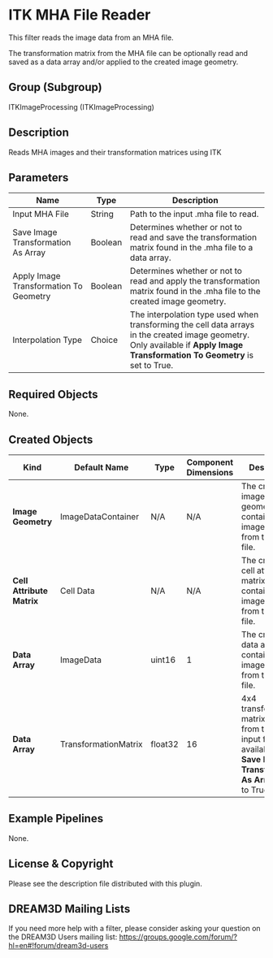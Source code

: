 # ITK MHA File Reader

This filter reads the image data from an MHA file.

The transformation matrix from the MHA file can be optionally read and saved as a data array and/or applied to the created image geometry.

## Group (Subgroup) ##

ITKImageProcessing (ITKImageProcessing)

## Description ##

Reads MHA images and their transformation matrices using ITK

## Parameters ##

| Name             | Type | Description |
|------------------|------|-------------|
| Input MHA File | String | Path to the input .mha file to read. |
| Save Image Transformation As Array | Boolean | Determines whether or not to read and save the transformation matrix found in the .mha file to a data array. |
| Apply Image Transformation To Geometry | Boolean | Determines whether or not to read and apply the transformation matrix found in the .mha file to the created image geometry. |
| Interpolation Type | Choice | The interpolation type used when transforming the cell data arrays in the created image geometry. Only available if **Apply Image Transformation To Geometry** is set to True.|

## Required Objects ##

None.

## Created Objects ##

| Kind | Default Name | Type | Component Dimensions | Description |
|------|--------------|------|----------------------|-------------|
| **Image Geometry** | ImageDataContainer | N/A | N/A | The created image geometry that contains the image data from the .mha file. |
| **Cell Attribute Matrix** | Cell Data | N/A | N/A | The created cell attribute matrix that contains the image data from the .mha file. |
| **Data Array** | ImageData | uint16 | 1 | The created data array that contains the image data from the .mha file. |
| **Data Array** | TransformationMatrix | float32 | 16 | 4x4 transformation matrix read from the .mha input file. Only available if **Save Image Transformation As Array** is set to True. |

## Example Pipelines ##

None.

## License & Copyright ##

Please see the description file distributed with this plugin.

## DREAM3D Mailing Lists ##

If you need more help with a filter, please consider asking your question on the DREAM3D Users mailing list:
https://groups.google.com/forum/?hl=en#!forum/dream3d-users
